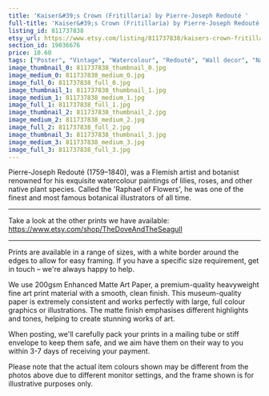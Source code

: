 ```yaml
---
title: 'Kaiser&#39;s Crown (Fritillaria) by Pierre-Joseph Redouté '
full-title: 'Kaiser&#39;s Crown (Fritillaria) by Pierre-Joseph Redouté | Vintage botanical flowering plant illustration | Art print for nature lovers'
listing_id: 811737838
etsy_url: https://www.etsy.com/listing/811737838/kaisers-crown-fritillaria-by-pierre?utm_source=site&utm_medium=api&utm_campaign=api
section_id: 19036676
price: 10.60
tags: ["Poster", "Vintage", "Watercolour", "Redouté", "Wall decor", "Nature", "Botanical print", "Plant lovers gift", "Plant illustration", "Cottage decor", "Flower art print", "Cottage", "Fritillaria"]
image_thumbnail_0: 811737838_thumbnail_0.jpg
image_medium_0: 811737838_medium_0.jpg
image_full_0: 811737838_full_0.jpg
image_thumbnail_1: 811737838_thumbnail_1.jpg
image_medium_1: 811737838_medium_1.jpg
image_full_1: 811737838_full_1.jpg
image_thumbnail_2: 811737838_thumbnail_2.jpg
image_medium_2: 811737838_medium_2.jpg
image_full_2: 811737838_full_2.jpg
image_thumbnail_3: 811737838_thumbnail_3.jpg
image_medium_3: 811737838_medium_3.jpg
image_full_3: 811737838_full_3.jpg
---
```

Pierre-Joseph Redouté (1759–1840), was a Flemish artist and botanist renowned for his exquisite watercolour paintings of lilies, roses, and other native plant species. Called the &#39;Raphael of Flowers&#39;, he was one of the finest and most famous botanical illustrators of all time. 

---

Take a look at the other prints we have available:
https://www.etsy.com/shop/TheDoveAndTheSeagull

----

Prints are available in a range of sizes, with a white border around the edges to allow for easy framing. If you have a specific size requirement, get in touch – we&#39;re always happy to help.

We use 200gsm Enhanced Matte Art Paper, a premium-quality heavyweight fine art print material with a smooth, clean finish. This museum-quality paper is extremely consistent and works perfectly with large, full colour graphics or illustrations. The matte finish emphasises different highlights and tones, helping to create stunning works of art.

When posting, we&#39;ll carefully pack your prints in a mailing tube or stiff envelope to keep them safe, and we aim have them on their way to you within 3-7 days of receiving your payment.

Please note that the actual item colours shown may be different from the photos above due to different monitor settings, and the frame shown is for illustrative purposes only.
